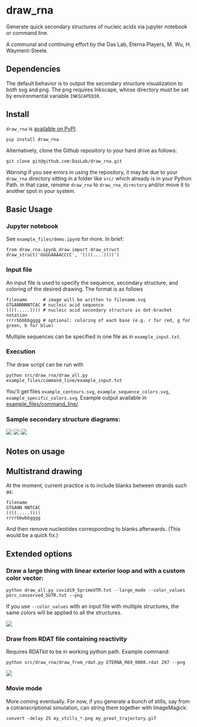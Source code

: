 # draw_rna

Generate quick secondary structures of nucleic acids via jupyter notebook or command line.

A communal and continuing effort by the Das Lab, Eterna Players, M. Wu, H. Wayment-Steele.

## Dependencies

The default behavior is to output the secondary structure visualization to both svg and png. The png requires Inkscape, whose directory must be set by environmental variable `INKSCAPEDIR`.

## Install
`draw_rna` is [available on PyPI](https://pypi.org/project/draw-rna/).

`pip install draw_rna`

Alternatively, clone the Github repository to your hard drive as follows:

`git clone git@github.com:DasLab/draw_rna.git`

*Warning* if you see errors in using the repository, it may be due to your `draw_rna` directory sitting in a folder like `src/` which already is in your Python Path. in that case, *rename* `draw_rna` to `draw_rna_directory` and/or move it to another spot in your system.

## Basic Usage

### Jupyter notebook

See `example_files/demo.ipynb` for more. In brief:

```
from draw_rna.ipynb_draw import draw_struct
draw_struct('GGGGAAAACCCC', '((((....))))')
```

### Input file

An input file is used to specify the sequence, secondary structure, and coloring of the desired drawing. The format is as follows

```
filename      # image will be written to filename.svg
GTGANNNNNTCAC # nucleic acid sequence
((((.....)))) # nucleic acid secondary structure in dot-bracket notation
rrrrbbbbbgggg # optional: coloring of each base (e.g. r for red, g for green, b for blue)
```

Multiple sequences can be specified in one file as in `example_input.txt`.

### Execution

The draw script can be run with

```
python src/draw_rna/draw_all.py example_files/command_line/example_input.txt
```

You'll get files `example_contours.svg`, `example_sequence_colors.svg`, `example_specific_colors.svg`. Example output available in [example_files/command_line/](example_files/command_line/).
  
### Sample secondary structure diagrams:

![](example_files/command_line/example_sequence_colors.png) ![](example_files/command_line/example_specific_colors.png) ![](example_files/command_line/example_contours.png)

## Notes on usage

## Multistrand drawing

At the moment, current practice is to include blanks between strands such as:
```
filename     
GTGANN NNTCAC
((((.....))))
rrrrbbwbbgggg
```
And then remove nucleotides corresponding to blanks afterwards. (This would be a quick fix.)

## Extended options

### Draw a large thing with linear exterior loop and with a custom color vector:

`python draw_all.py covid19_5primeUTR.txt --large_mode --color_values perc_conserved_5UTR.txt --png`

If you use `--color_values` with an input file with multiple structures, the same colors will be applied to all the structures.

![](example_files/COVID_5UTR.png)

### Draw from RDAT file containing reactivity

Requires RDATkit to be in working python path. Example command:

`python src/draw_rna/draw_from_rdat.py ETERNA_R69_0000.rdat 297 --png`

![](example_files/ETERNA_R69_0000_297.png)

### Movie mode

More coming eventually. For now, if you generate a bunch of stills, say from a cotranscriptional simulation, can string them together with ImageMagick:

`convert -delay 25 my_stills_*.png my_great_trajectory.gif`

